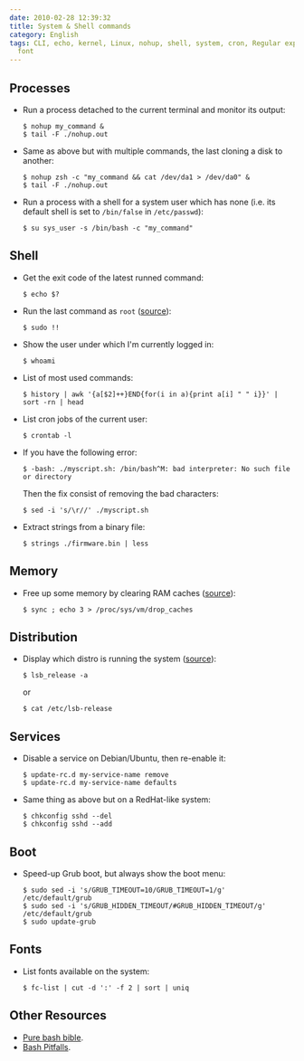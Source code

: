 ```yaml
---
date: 2010-02-28 12:39:32
title: System & Shell commands
category: English
tags: CLI, echo, kernel, Linux, nohup, shell, system, cron, Regular expression, bash,
  font
---
```


## Processes

- Run a process detached to the current terminal and monitor its output:

  ```shell-session
  $ nohup my_command &
  $ tail -F ./nohup.out
  ```

- Same as above but with multiple commands, the last cloning a disk to another:

  ```shell-session
  $ nohup zsh -c "my_command && cat /dev/da1 > /dev/da0" &
  $ tail -F ./nohup.out
  ```

- Run a process with a shell for a system user which has none (i.e. its default shell is set to `/bin/false` in `/etc/passwd`):

  ```shell-session
  $ su sys_user -s /bin/bash -c "my_command"
  ```

## Shell

- Get the exit code of the latest runned command:

  ```shell-session
  $ echo $?
  ```

- Run the last command as `root` ([source](https://blog.hardikr.com/post/2337320222/sudo-previous-command)):

  ```shell-session
  $ sudo !!
  ```

- Show the user under which I'm currently logged in:

  ```shell-session
  $ whoami
  ```

- List of most used commands:

  ```shell-session
  $ history | awk '{a[$2]++}END{for(i in a){print a[i] " " i}}' | sort -rn | head
  ```

- List cron jobs of the current user:

  ```shell-session
  $ crontab -l
  ```

- If you have the following error:

  ```shell-session
  $ -bash: ./myscript.sh: /bin/bash^M: bad interpreter: No such file or directory
  ```

  Then the fix consist of removing the bad characters:

  ```shell-session
  $ sed -i 's/\r//' ./myscript.sh
  ```

- Extract strings from a binary file:

  ```shell-session
  $ strings ./firmware.bin | less
  ```

## Memory

- Free up some memory by clearing RAM caches ([source](https://www.scottklarr.com/topic/134/linux-how-to-clear-the-cache-from-memory/)):

  ```shell-session
  $ sync ; echo 3 > /proc/sys/vm/drop_caches
  ```

## Distribution

- Display which distro is running the system ([source](https://news.ycombinator.com/item?id=1973441)):

  ```shell-session
  $ lsb_release -a
  ```

  or

  ```shell-session
  $ cat /etc/lsb-release
  ```

## Services

- Disable a service on Debian/Ubuntu, then re-enable it:

  ```shell-session
  $ update-rc.d my-service-name remove
  $ update-rc.d my-service-name defaults
  ```

- Same thing as above but on a RedHat-like system:

  ```shell-session
  $ chkconfig sshd --del
  $ chkconfig sshd --add
  ```

## Boot

- Speed-up Grub boot, but always show the boot menu:

  ```shell-session
  $ sudo sed -i 's/GRUB_TIMEOUT=10/GRUB_TIMEOUT=1/g' /etc/default/grub
  $ sudo sed -i 's/GRUB_HIDDEN_TIMEOUT/#GRUB_HIDDEN_TIMEOUT/g' /etc/default/grub
  $ sudo update-grub
  ```

## Fonts

- List fonts available on the system:

  ```shell-session
  $ fc-list | cut -d ':' -f 2 | sort | uniq
  ```

## Other Resources

- [Pure bash bible](https://github.com/dylanaraps/pure-bash-bible).
- [Bash Pitfalls](https://mywiki.wooledge.org/BashPitfalls).

